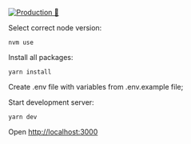 [![Production 🚀](https://github.com/DreamUnit/minddaily-frontend/actions/workflows/prod.yml/badge.svg)](https://github.com/DreamUnit/minddaily-frontend/actions/workflows/prod.yml)

Select correct node version:

```
nvm use
```

Install all packages:

```
yarn install
```

Create .env file with variables from .env.example file;

Start development server:

```
yarn dev
```

Open [http://localhost:3000](http://localhost:3000)
